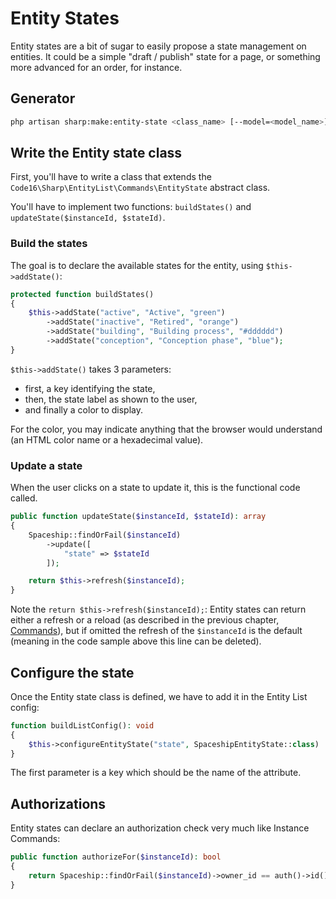 # Entity States

Entity states are a bit of sugar to easily propose a state management on entities. It could be a simple "draft /
publish" state for a page, or something more advanced for an order, for instance.

## Generator

```bash
php artisan sharp:make:entity-state <class_name> [--model=<model_name>]
```

## Write the Entity state class

First, you'll have to write a class that extends the `Code16\Sharp\EntityList\Commands\EntityState` abstract class.

You'll have to implement two functions: `buildStates()` and `updateState($instanceId, $stateId)`.


### Build the states

The goal is to declare the available states for the entity, using `$this->addState()`:

```php
protected function buildStates()
{
    $this->addState("active", "Active", "green")
        ->addState("inactive", "Retired", "orange")
        ->addState("building", "Building process", "#dddddd")
        ->addState("conception", "Conception phase", "blue");
}
```

`$this->addState()` takes 3 parameters:

- first, a key identifying the state,
- then, the state label as shown to the user,
- and finally a color to display.

For the color, you may indicate anything that the browser would understand (an HTML color name or a hexadecimal value).

### Update a state

When the user clicks on a state to update it, this is the functional code called.

```php
public function updateState($instanceId, $stateId): array
{
    Spaceship::findOrFail($instanceId)
        ->update([
            "state" => $stateId
        ]);

    return $this->refresh($instanceId);
}
```

Note the `return $this->refresh($instanceId);`: Entity states can return either a refresh or a reload (as described in
the previous chapter, [Commands](commands.md)), but if omitted the refresh of the `$instanceId` is the default (meaning
in the code sample above this line can be deleted).

## Configure the state

Once the Entity state class is defined, we have to add it in the Entity List config:

```php
function buildListConfig(): void
{
    $this->configureEntityState("state", SpaceshipEntityState::class)
}
```

The first parameter is a key which should be the name of the attribute.

## Authorizations

Entity states can declare an authorization check very much like Instance Commands:

```php
public function authorizeFor($instanceId): bool 
{
    return Spaceship::findOrFail($instanceId)->owner_id == auth()->id();
}
```

